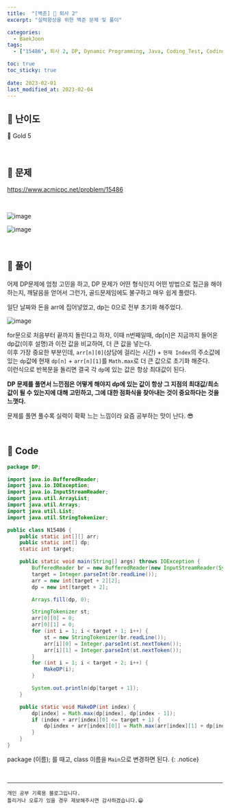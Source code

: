 ```yaml
---
title:  "[백준] 🥇 퇴사 2"
excerpt: "실력향상을 위한 백준 문제 및 풀이"

categories:
  - BaekJoon
tags:
  - ["15486", 퇴사 2, DP, Dynamic Programming, Java, Coding_Test, Coding, Test, baekJoon, 백준]

toc: true
toc_sticky: true
 
date: 2023-02-01
last_modified_at: 2023-02-04
---
```


## 📌 난이도

  🥇 Gold 5

<br>

## 📌 문제

<https://www.acmicpc.net/problem/15486>

<br>

![image](https://user-images.githubusercontent.com/37824506/216255566-9906197f-2a1d-4c9b-8f30-c094d4ecf313.png)

![image](https://user-images.githubusercontent.com/37824506/216255746-bca9ce47-cb93-4e3e-9537-d352c792d342.png)

<br>

## 📌 풀이  

어제 DP문제에 엄청 고민을 하고, DP 문제가 어떤 형식인지 어떤 방법으로 접근을 해야 하는지, 깨달음을 얻어서 그런가, 골드문제임에도 불구하고 매우 쉽게 풀렸다.  

일단 날짜와 돈을 arr에 집어넣었고, dp는 0으로 전부 초기화 해주었다.  

![image](https://user-images.githubusercontent.com/37824506/216755230-9c040c28-af5e-46cb-bc0d-1b247856ee45.png)

for문으로 처음부터 끝까지 돌린다고 하자, 이때 n번째일때, dp[n]은 지금까지 들어온 dp값(이후 설명)과 이전 값을 비교하여, 더 큰 값을 넣는다.  
이후 가장 중요한 부분인데, `arr[n][0]`(상담에 걸리는 시간) + `현재 Index`의 주소값에 있는 `dp`값에 현재 `dp[n]` + `arr[n][1]`를 `Math.max`로 더 큰 값으로 초기화 해준다.  
이런식으로 반복문을 돌리면 결국 각 `dp`에 있는 값은 항상 최대값이 된다.  

**DP 문제를 풀면서 느낀점은 어떻게 해야지 dp에 있는 값이 항상 그 지점의 최대값/최소값이 될 수 있는지에 대해 고민하고, 그에 대한 점화식을 찾아내는 것이 중요하다는 것을 느꼇다.**

문제를 풀면 풀수록 실력이 확확 느는 느낌이라 요즘 공부하는 맛이 난다. 😎

<br>

## 📌 Code

```java
package DP;

import java.io.BufferedReader;
import java.io.IOException;
import java.io.InputStreamReader;
import java.util.ArrayList;
import java.util.Arrays;
import java.util.List;
import java.util.StringTokenizer;

public class N15486 {
    public static int[][] arr;
    public static int[] dp;
    static int target;

    public static void main(String[] args) throws IOException {
        BufferedReader br = new BufferedReader(new InputStreamReader(System.in));
        target = Integer.parseInt(br.readLine());
        arr = new int[target + 2][2];
        dp = new int[target + 2];

        Arrays.fill(dp, 0);

        StringTokenizer st;
        arr[0][0] = 0;
        arr[0][1] = 0;
        for (int i = 1; i < target + 1; i++) {
            st = new StringTokenizer(br.readLine());
            arr[i][0] = Integer.parseInt(st.nextToken());
            arr[i][1] = Integer.parseInt(st.nextToken());
        }
        for (int i = 1; i < target + 2; i++) {
            MakeDP(i);
        }

        System.out.println(dp[target + 1]);
    }

    public static void MakeDP(int index) {
        dp[index] = Math.max(dp[index], dp[index - 1]);
        if (index + arr[index][0] <= target + 1) {
            dp[index + arr[index][0]] = Math.max(arr[index][1] + dp[index], dp[index + arr[index][0]]);
        }
    }
}
```

package (이름); 를 때고, class 이름을 `Main`으로 변경하면 된다.
{: .notice}  



<br>


***
    개인 공부 기록용 블로그입니다.
    틀리거나 오류가 있을 경우 제보해주시면 감사하겠습니다.😁